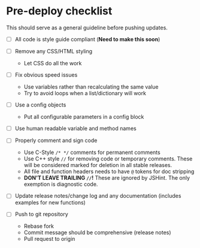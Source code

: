 # Pre-deploy checklist
This should serve as a general guideline before pushing updates.

- [ ] All code is style guide compliant (**Need to make this soon**)
- [ ] Remove any CSS/HTML styling

  - Let CSS do all the work

- [ ] Fix obvious speed issues

  - Use variables rather than recalculating the same value
  - Try to avoid loops when a list/dictionary will work

- [ ] Use a config objects

  - Put all configurable parameters in a config block

- [ ] Use human readable variable and method names

- [ ] Properly comment and sign code

  - Use C-Style `/* */` comments for permanent comments
  - Use C++ style `//` for removing code or temporary comments. These will be considered marked for deletion in all stable releases.
  - All file and function headers needs to have `@` tokens for doc stripping
  - __DON'T LEAVE TRAILING `//`!__ These are ignored by JSHint. The only exemption is diagnostic code.

- [ ] Update release notes/change log and any documentation (includes examples for new functions)

- [ ] Push to git repository

  - Rebase fork
  - Commit message should be comprehensive (release notes)
  - Pull request to origin
